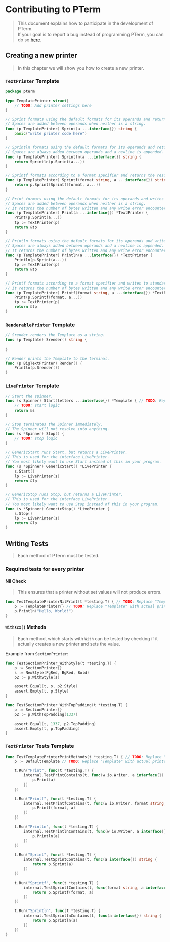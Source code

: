 # Contributing to PTerm

> This document explains how to participate in the development of PTerm.\
If your goal is to report a bug instead of programming PTerm, you can do so [here](https://github.com/pterm/pterm/issues?q=is%3Aissue+is%3Aopen+sort%3Aupdated-desc).

## Creating a new printer

> In this chapter we will show you how to create a new printer.

### `TextPrinter` Template
```go
package pterm

type TemplatePrinter struct{
	// TODO: Add printer settings here
}

// Sprint formats using the default formats for its operands and returns the resulting string.
// Spaces are added between operands when neither is a string.
func (p TemplatePrinter) Sprint(a ...interface{}) string {
	panic("write printer code here")
}

// Sprintln formats using the default formats for its operands and returns the resulting string.
// Spaces are always added between operands and a newline is appended.
func (p TemplatePrinter) Sprintln(a ...interface{}) string {
	return Sprintln(p.Sprint(a...))
}

// Sprintf formats according to a format specifier and returns the resulting string.
func (p TemplatePrinter) Sprintf(format string, a ...interface{}) string {
	return p.Sprint(Sprintf(format, a...))
}

// Print formats using the default formats for its operands and writes to standard output.
// Spaces are added between operands when neither is a string.
// It returns the number of bytes written and any write error encountered.
func (p TemplatePrinter) Print(a ...interface{}) *TextPrinter {
	Print(p.Sprint(a...))
	tp := TextPrinter(p)
	return &tp
}

// Println formats using the default formats for its operands and writes to standard output.
// Spaces are always added between operands and a newline is appended.
// It returns the number of bytes written and any write error encountered.
func (p TemplatePrinter) Println(a ...interface{}) *TextPrinter {
	Println(p.Sprint(a...))
    tp := TextPrinter(p)
    return &tp
}

// Printf formats according to a format specifier and writes to standard output.
// It returns the number of bytes written and any write error encountered.
func (p TemplatePrinter) Printf(format string, a ...interface{}) *TextPrinter {
	Print(p.Sprintf(format, a...))
	tp := TextPrinter(p)
	return &tp
}
```

### `RenderablePrinter` Template

```go
// Srender renders the Template as a string.
func (p Template) Srender() string {
	
}

// Render prints the Template to the terminal.
func (p BigTextPrinter) Render() {
	Println(p.Srender())
}
```

### `LivePrinter` Template

```go
// Start the spinner.
func (s Spinner) Start(letters ...interface{}) *Template { // TODO: Replace Template with actual printer.
	// TODO: start logic
	return &s
}

// Stop terminates the Spinner immediately.
// The Spinner will not resolve into anything.
func (s *Spinner) Stop() {
	// TODO: stop logic
}

// GenericStart runs Start, but returns a LivePrinter.
// This is used for the interface LivePrinter.
// You most likely want to use Start instead of this in your program.
func (s *Spinner) GenericStart() *LivePrinter {
	s.Start()
	lp := LivePrinter(s)
	return &lp
}

// GenericStop runs Stop, but returns a LivePrinter.
// This is used for the interface LivePrinter.
// You most likely want to use Stop instead of this in your program.
func (s *Spinner) GenericStop() *LivePrinter {
	s.Stop()
	lp := LivePrinter(s)
	return &lp
}
```

## Writing Tests

> Each method of PTerm must be tested.

### Required tests for every printer

#### Nil Check

> This ensures that a printer without set values will not produce errors.

```go
func TestTemplatePrinterNilPrint(t *testing.T) { // TODO: Replace "Template" with actual printer name.
	p := TemplatePrinter{} // TODO: Replace "Template" with actual printer name.
	p.Println("Hello, World!")
}
```

#### `WithXxx()` Methods

> Each method, which starts with `With` can be tested by checking if it actually creates a new printer and sets the value.

Example from `SectionPrinter`:

```go
func TestSectionPrinter_WithStyle(t *testing.T) {
	p := SectionPrinter{}
	s := NewStyle(FgRed, BgRed, Bold)
	p2 := p.WithStyle(s)

	assert.Equal(t, s, p2.Style)
	assert.Empty(t, p.Style)
}

func TestSectionPrinter_WithTopPadding(t *testing.T) {
	p := SectionPrinter{}
	p2 := p.WithTopPadding(1337)

	assert.Equal(t, 1337, p2.TopPadding)
	assert.Empty(t, p.TopPadding)
}
```

### `TextPrinter` Tests Template

```go
func TestTemplatePrinterPrintMethods(t *testing.T) { // TODO: Replace "Template" with actual printer name.
	p := DefaultTemplate // TODO: Replace "Template" with actual printer name.

	t.Run("Print", func(t *testing.T) {
		internal.TestPrintContains(t, func(w io.Writer, a interface{}) {
			p.Print(a)
		})
	})

	t.Run("Printf", func(t *testing.T) {
		internal.TestPrintfContains(t, func(w io.Writer, format string, a interface{}) {
			p.Printf(format, a)
		})
	})

	t.Run("Println", func(t *testing.T) {
		internal.TestPrintlnContains(t, func(w io.Writer, a interface{}) {
			p.Println(a)
		})
	})

	t.Run("Sprint", func(t *testing.T) {
		internal.TestSprintContains(t, func(a interface{}) string {
			return p.Sprint(a)
		})
	})

	t.Run("Sprintf", func(t *testing.T) {
		internal.TestSprintfContains(t, func(format string, a interface{}) string {
			return p.Sprintf(format, a)
		})
	})

	t.Run("Sprintln", func(t *testing.T) {
		internal.TestSprintlnContains(t, func(a interface{}) string {
			return p.Sprintln(a)
		})
	})
}
```